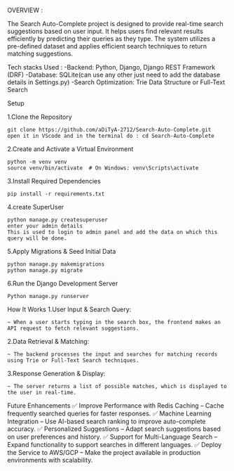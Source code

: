 OVERVIEW :

The Search Auto-Complete project is designed to provide real-time search suggestions based on user input. It helps users find relevant results efficiently by predicting their queries as they type. The system utilizes a pre-defined dataset and applies efficient search techniques to return matching suggestions.

Tech stacks Used : 
-Backend: Python, Django, Django REST Framework (DRF)
-Database: SQLite(can use any other just need to add the database details in Settings.py)
-Search Optimization: Trie Data Structure or Full-Text Search

Setup

1.Clone the Repository

	git clone https://github.com/aDiTyA-2712/Search-Auto-Complete.git
	open it in VScode and in the terminal do : cd Search-Auto-Complete
	
2.Create and Activate a Virtual Environment

	python -m venv venv
	source venv/bin/activate  # On Windows: venv\Scripts\activate
	
3.Install Required Dependencies	

	pip install -r requirements.txt
	
4.create SuperUser

	python manage.py createsuperuser
	enter your admin details
	This is used to login to admin panel and add the data on which this query will be done.

5.Apply Migrations & Seed Initial Data

	python manage.py makemigrations
	python manage.py migrate
	
6.Run the Django Development Server

	Python manage.py runserver
	
How It Works
1.User Input & Search Query:

	~ When a user starts typing in the search box, the frontend makes an API request to fetch relevant suggestions.
	
2.Data Retrieval & Matching:

	~ The backend processes the input and searches for matching records using Trie or Full-Text Search techniques.
	

3.Response Generation & Display:

	~ The server returns a list of possible matches, which is displayed to the user in real-time.

Future Enhancements
✅ Improve Performance with Redis Caching – Cache frequently searched queries for faster responses.
✅ Machine Learning Integration – Use AI-based search ranking to improve auto-complete accuracy.
✅ Personalized Suggestions – Adapt search suggestions based on user preferences and history.
✅ Support for Multi-Language Search – Expand functionality to support searches in different languages.
✅ Deploy the Service to AWS/GCP – Make the project available in production environments with scalability.
